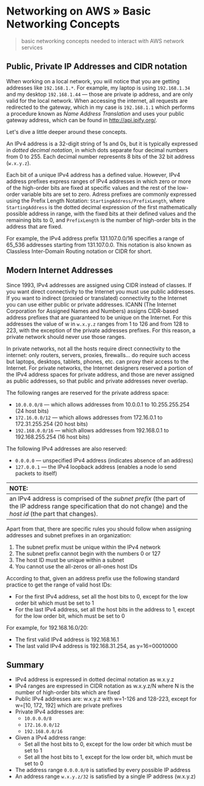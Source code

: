 # Networking on AWS &raquo; Basic Networking Concepts
> basic networking concepts needed to interact with AWS network services

## Public, Private IP Addresses and CIDR notation
When working on a local network, you will notice that you are getting addresses like `192.168.1.*`. For example, my laptop is using `192.168.1.34` and my desktop `192.168.1.44` &mdash; those are private ip address, and are only valid for the local network. When accessing the internet, all requests are redirected to the gateway, which in my case is `192.168.1.1` which performs a procedure known as *Name Address Translation* and uses your public gateway address, which can be found in http://api.ipify.org/.

Let's dive a little deeper around these concepts.

An IPv4 address is a 32-digit string of 1s and 0s, but it is typically expressed in *dotted decimal notation*, in which dots separate four decimal numbers from 0 to 255. Each decimal number represents 8 bits of the 32 bit address (`w.x.y.z`).

Each bit of a unique IPv4 address has a defined value. However, IPv4 address prefixes express ranges of IPv4 addresses in which zero or more of the high-order bits are fixed at specific values and the rest of the low-order variable bits are set to zero. Adress prefixes are commonly expressed using the Prefix Length Notation: `StartingAddress/PrefixLength`, where `StartingAddress` is the dotted decimal expression of the first mathematically possible address in range, with the fixed bits at their defined values and the remaining bits to 0, and `PrefixLength` is the number of high-order bits in the address that are fixed.

For example, the IPv4 address prefix 131.107.0.0/16 specifies a range of 65_536 addresses starting from 131.107.0.0. This notation is also known as Classless Inter-Domain Routing notation or CIDR for short.

## Modern Internet Addresses
Since 1993, IPv4 addresses are assigned using CIDR instead of classes.
If you want direct connectivity to the Internet you must use public addresses. If you want to indirect (proxied or translated) connectivity to the Internet you can use either public or private addresses.
ICANN (The Internet Corporation for Assigned Names and Numbers) assigns CIDR-based address prefixes that are guaranteed to be unique on the Internet. For this addresses the value of w in `w.x.y.z` ranges from 1 to 126 and from 128 to 223, with the exception of the private addresses prefixes.
For this reason, a private network should never use those ranges.

In private networks, not all the hosts require direct connectivity to the internet: only routers, servers, proxies, firewalls... do require such access but laptops, desktops, tablets, phones, etc. can proxy their access to the Internet.
For private networks, the Internet designers reserved a portion of the IPv4 address spaces for private address, and those are never assigned as public addresses, so that public and private addresses never overlap.

The following ranges are reserved for the private address space:
+ `10.0.0.0/8` &mdash; which allows addresses from 10.0.0.1 to 10.255.255.254 (24 host bits)
+ `172.16.0.0/12` &mdash; which allows addresses from 172.16.0.1 to 172.31.255.254 (20 host bits)
+ `192.168.0.0/16` &mdash; which allows addresses from 192.168.0.1 to 192.168.255.254 (16 host bits)

The following IPv4 addresses are also reserved:
+ `0.0.0.0` &mdash; unspecified IPv4 address (indicates absence of an address)
+ `127.0.0.1` &mdash; the IPv4 loopback address (enables a node lo send packets to itself)

| NOTE: |
| :---- |
| an IPv4 address is comprised of the *subnet prefix* (the part of the IP address range specification that do not change) and the *host id* (the part that changes). |

Apart from that, there are specific rules you should follow when assigning addresses and subnet prefixes in an organization:
1. The subnet prefix must be unique within the IPv4 network
2. The subnet prefix cannot begin with the numbers 0 or 127
3. The host ID must be unique within a subnet
4. You cannot use the all-zeros or all-ones host IDs

According to that, given an address prefix use the following standard practice to get the range of valid host IDs:
+ For the first IPv4 address, set all the host bits to 0, except for the low order bit which must be set to 1
+ For the last IPv4 address, set all the host bits in the address to 1, except for the low order bit, which must be set to 0

For example, for 192.168.16.0/20:
+ The first valid IPv4 address is 192.168.16.1
+ The last valid IPv4 address is 192.168.31.254, as y=16=00010000

## Summary
+ IPv4 address is expressed in dotted decimal notation as w.x.y.z
+ IPv4 ranges are expressed in CIDR notation as w.x.y.z/N where N is the number of high-order bits which are fixed
+ Public IPv4 addresses are: w.x.y.z with w=1-126 and 128-223, except for w=[10, 172, 192] which are private prefixes
+ Private IPv4 addresses are:
  + `10.0.0.0/8`
  + `172.16.0.0/12`
  + `192.168.0.0/16`
+ Given a IPv4 address range:
  + Set all the host bits to 0, except for the low order bit which must be set to 1
  + Set all the host bits to 1, except for the low order bit, which must be set to 0
+ The address range `0.0.0.0/0` is satisfied by every possible IP address
+ An address range `w.x.y.z/32` is satisfied by a single IP address (w.x.y.z)
